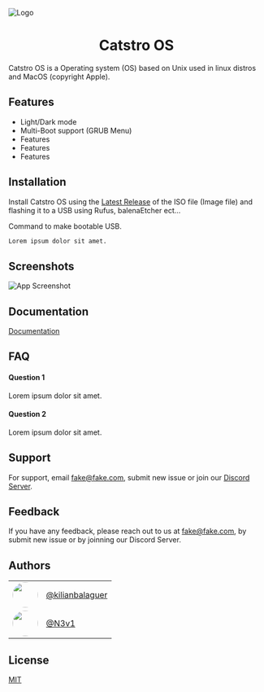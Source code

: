 
![Logo](https://dev-to-uploads.s3.amazonaws.com/uploads/articles/th5xamgrr6se0x5ro4g6.png)


<h1 align="center">Catstro OS</h1>

Catstro OS is a Operating system (OS) based on Unix used in linux distros and MacOS (copyright Apple).




## Features

- Light/Dark mode
- Multi-Boot support (GRUB Menu)
- Features
- Features
- Features


## Installation

Install Catstro OS using the [Latest Release](https://linktodocumentation) of the ISO file (Image file) and flashing it to a USB using Rufus, balenaEtcher ect...

Command to make bootable USB.
```bash
Lorem ipsum dolor sit amet.
```
    
## Screenshots

![App Screenshot](https://via.placeholder.com/468x300?text=App+Screenshot+Here)


## Documentation

[Documentation](https://linktodocumentation)


## FAQ

#### Question 1

Lorem ipsum dolor sit amet.

#### Question 2

Lorem ipsum dolor sit amet.


## Support

For support, email fake@fake.com, submit new issue or join our [Discord Server](https://linktodocumentation).


## Feedback

If you have any feedback, please reach out to us at fake@fake.com, by submit new issue or by joinning our Discord Server.

## Authors

<table>
  <tr>
    <td><a href="https://www.github.com/kilianbalaguer"><img src="https://avatars.githubusercontent.com/u/173286204?v=4" width="50" height="50" style="border-radius: 50%;"></a></td>
    <td><a href="https://www.github.com/kilianbalaguer">@kilianbalaguer</a></td>
  </tr>
  <tr>
    <td><a href="https://www.github.com/N3v1"><img src="https://avatars.githubusercontent.com/u/129311622?v=4" width="50" height="50" style="border-radius: 50%;"></a></td>
    <td><a href="https://www.github.com/N3v1">@N3v1</a></td>
  </tr>
</table>


## License

[MIT](https://choosealicense.com/licenses/mit/)


